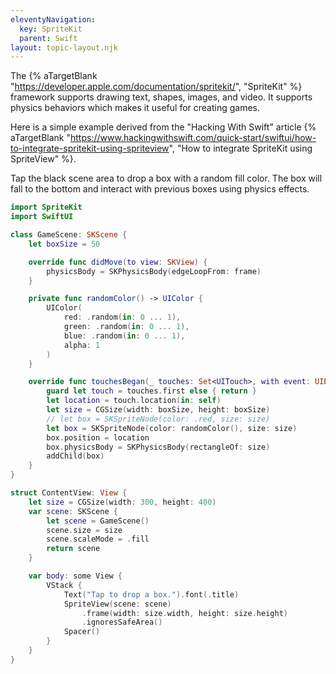 ```yaml
---
eleventyNavigation:
  key: SpriteKit
  parent: Swift
layout: topic-layout.njk
---
```


The {% aTargetBlank "https://developer.apple.com/documentation/spritekit/",
"SpriteKit" %} framework supports drawing text, shapes, images, and video.
It supports physics behaviors which makes it useful for creating games.

Here is a simple example derived from the
"Hacking With Swift" article {% aTargetBlank
"https://www.hackingwithswift.com/quick-start/swiftui/how-to-integrate-spritekit-using-spriteview",
"How to integrate SpriteKit using SpriteView" %}.

Tap the black scene area to drop a box with a random fill color.
The box will fall to the bottom and interact with previous boxes
using physics effects.

```swift
import SpriteKit
import SwiftUI

class GameScene: SKScene {
    let boxSize = 50

    override func didMove(to view: SKView) {
        physicsBody = SKPhysicsBody(edgeLoopFrom: frame)
    }

    private func randomColor() -> UIColor {
        UIColor(
            red: .random(in: 0 ... 1),
            green: .random(in: 0 ... 1),
            blue: .random(in: 0 ... 1),
            alpha: 1
        )
    }

    override func touchesBegan(_ touches: Set<UITouch>, with event: UIEvent?) {
        guard let touch = touches.first else { return }
        let location = touch.location(in: self)
        let size = CGSize(width: boxSize, height: boxSize)
        // let box = SKSpriteNode(color: .red, size: size)
        let box = SKSpriteNode(color: randomColor(), size: size)
        box.position = location
        box.physicsBody = SKPhysicsBody(rectangleOf: size)
        addChild(box)
    }
}

struct ContentView: View {
    let size = CGSize(width: 300, height: 400)
    var scene: SKScene {
        let scene = GameScene()
        scene.size = size
        scene.scaleMode = .fill
        return scene
    }

    var body: some View {
        VStack {
            Text("Tap to drop a box.").font(.title)
            SpriteView(scene: scene)
                .frame(width: size.width, height: size.height)
                .ignoresSafeArea()
            Spacer()
        }
    }
}
```
